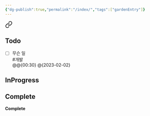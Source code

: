 ```yaml
---
{"dg-publish":true,"permalink":"/index/","tags":["gardenEntry"]}
---
```



<div class="transclusion internal-embed is-loaded"><a class="markdown-embed-link" href="/untitled-kanban/" aria-label="Open link"><svg xmlns="http://www.w3.org/2000/svg" width="24" height="24" viewBox="0 0 24 24" fill="none" stroke="currentColor" stroke-width="2" stroke-linecap="round" stroke-linejoin="round" class="svg-icon lucide-link"><path d="M10 13a5 5 0 0 0 7.54.54l3-3a5 5 0 0 0-7.07-7.07l-1.72 1.71"></path><path d="M14 11a5 5 0 0 0-7.54-.54l-3 3a5 5 0 0 0 7.07 7.07l1.71-1.71"></path></svg></a><div class="markdown-embed">





## Todo

- [ ] 무슨 일<br>#개발<br>@@{00:30} @{2023-02-02}


## InProgress



## Complete

**Complete**






</div></div>

